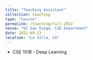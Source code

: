 ```yaml
---
title: "Teaching Assistant"
collection: teaching
type: "Course"
permalink: /teaching/fall-2022
venue: "UC San Diego, CSE Department"
date: 2022-09-23
location: "La Jolla, CA"
---
```

- CSE 151B - Deep Learning
